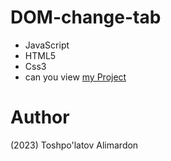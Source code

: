 # DOM-change-tab
- JavaScript 
- HTML5
- Css3
- can you view <a href=“https://github.com/ToshpulatovAlimardon/change-tab.git” _blink> my Project </a>
# Author 
(2023) Toshpo'latov Alimardon